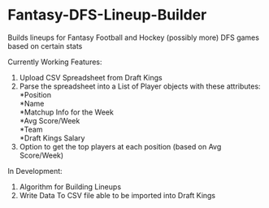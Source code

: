 # Fantasy-DFS-Lineup-Builder
Builds lineups for Fantasy Football and Hockey (possibly more) DFS games based on certain stats 

Currently Working Features:
  1. Upload CSV Spreadsheet from Draft Kings
  2. Parse the spreadsheet into a List of Player objects with these attributes:  
    *Position  
    *Name  
    *Matchup Info for the Week  
    *Avg Score/Week  
    *Team  
    *Draft Kings Salary  
  3. Option to get the top players at each position (based on Avg Score/Week)
  
In Development:
  1. Algorithm for Building Lineups
  2. Write Data To CSV file able to be imported into Draft Kings
  
